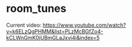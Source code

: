 # room_tunes

Current video:
https://www.youtube.com/watch?v=k6ELzQgPHMM&list=PLzMcBGfZo4-kCLWnGmK0jUBmGLaJxvi4j&index=5